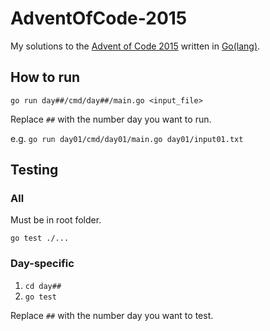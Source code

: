 # AdventOfCode-2015

My solutions to the [Advent of Code 2015](https://adventofcode.com/2015 "Advent of Code 2015") written in [Go(lang)](https://golang.org/).

## How to run

`go run day##/cmd/day##/main.go <input_file>`

Replace `##` with the number day you want to run.

e.g. `go run day01/cmd/day01/main.go day01/input01.txt`

## Testing

### All

Must be in root folder.

`go test ./...`

### Day-specific

1. `cd day##`
2. `go test`

Replace `##` with the number day you want to test.
